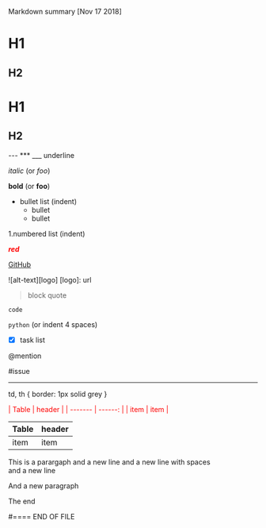 Markdown summary [Nov 17 2018]
# H1

## H2

H1
==

H2
--

--- *** ___  underline

*italic*  (or _foo_)

**bold**  (or __foo__)

* bullet list (indent)
  - bullet
  + bullet

1.numbered list (indent)

<span style="color:red">**_red_**</span>

[GitHub](http://github.com)

![alt-text][logo]
[logo]: url

> block quote

`code`

``` python ```   (or indent 4 spaces)

- [x] task list

@mention

#issue

----------------------------



td, th {
    border: 1px solid grey
}

<span style="color:red">
| Table   | header |
| ------- | ------: |
| item    | item |
</span>

Table  | header
-------| ------
item   | item

This is a parargaph
and a new line
and a new line with spaces   
and a new line

And a new paragraph

The end

#==== END OF FILE

